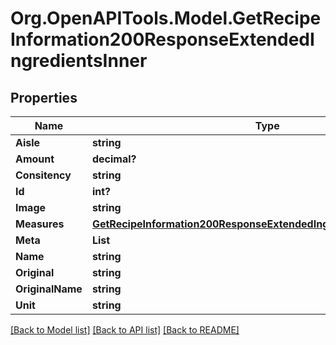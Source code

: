 # Org.OpenAPITools.Model.GetRecipeInformation200ResponseExtendedIngredientsInner

## Properties

Name | Type | Description | Notes
------------ | ------------- | ------------- | -------------
**Aisle** | **string** |  | 
**Amount** | **decimal?** |  | 
**Consitency** | **string** |  | 
**Id** | **int?** |  | 
**Image** | **string** |  | 
**Measures** | [**GetRecipeInformation200ResponseExtendedIngredientsInnerMeasures**](GetRecipeInformation200ResponseExtendedIngredientsInnerMeasures.md) |  | [optional] 
**Meta** | **List<string>** |  | [optional] 
**Name** | **string** |  | 
**Original** | **string** |  | 
**OriginalName** | **string** |  | 
**Unit** | **string** |  | 

[[Back to Model list]](../README.md#documentation-for-models) [[Back to API list]](../README.md#documentation-for-api-endpoints) [[Back to README]](../README.md)

